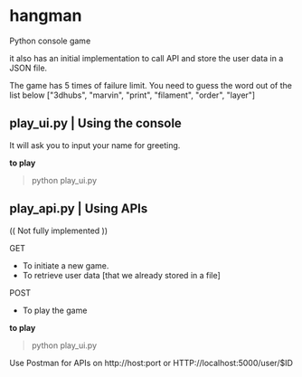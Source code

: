 # hangman
Python console game 

it also has an initial implementation to call API and store the user data in a JSON file.

The game has 5 times of failure limit.
You need to guess the word out of the list below
["3dhubs", "marvin", "print", "filament", "order", "layer"]

## play_ui.py | Using the console 

It will ask you to input your name for greeting.

**to play**
> python play_ui.py


## play_api.py | Using APIs
(( Not fully implemented ))

GET 
 - To initiate a new game.
 - To retrieve user data [that we already stored in a file]

POST
 - To play the game


**to play**
> python play_ui.py

Use Postman for APIs on http://host:port or HTTP://localhost:5000/user/$ID


